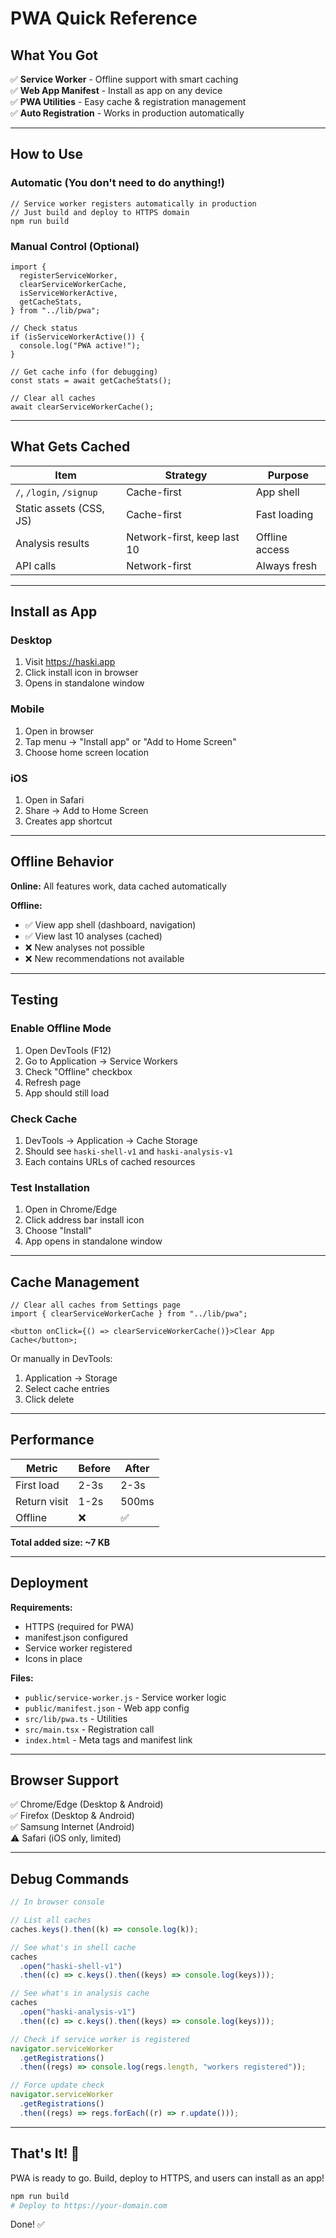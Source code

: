 # PWA Quick Reference

## What You Got

✅ **Service Worker** - Offline support with smart caching  
✅ **Web App Manifest** - Install as app on any device  
✅ **PWA Utilities** - Easy cache & registration management  
✅ **Auto Registration** - Works in production automatically

---

## How to Use

### Automatic (You don't need to do anything!)

```tsx
// Service worker registers automatically in production
// Just build and deploy to HTTPS domain
npm run build
```

### Manual Control (Optional)

```tsx
import {
  registerServiceWorker,
  clearServiceWorkerCache,
  isServiceWorkerActive,
  getCacheStats,
} from "../lib/pwa";

// Check status
if (isServiceWorkerActive()) {
  console.log("PWA active!");
}

// Get cache info (for debugging)
const stats = await getCacheStats();

// Clear all caches
await clearServiceWorkerCache();
```

---

## What Gets Cached

| Item                     | Strategy                    | Purpose        |
| ------------------------ | --------------------------- | -------------- |
| `/`, `/login`, `/signup` | Cache-first                 | App shell      |
| Static assets (CSS, JS)  | Cache-first                 | Fast loading   |
| Analysis results         | Network-first, keep last 10 | Offline access |
| API calls                | Network-first               | Always fresh   |

---

## Install as App

### Desktop

1. Visit https://haski.app
2. Click install icon in browser
3. Opens in standalone window

### Mobile

1. Open in browser
2. Tap menu → "Install app" or "Add to Home Screen"
3. Choose home screen location

### iOS

1. Open in Safari
2. Share → Add to Home Screen
3. Creates app shortcut

---

## Offline Behavior

**Online:** All features work, data cached automatically

**Offline:**

- ✅ View app shell (dashboard, navigation)
- ✅ View last 10 analyses (cached)
- ❌ New analyses not possible
- ❌ New recommendations not available

---

## Testing

### Enable Offline Mode

1. Open DevTools (F12)
2. Go to Application → Service Workers
3. Check "Offline" checkbox
4. Refresh page
5. App should still load

### Check Cache

1. DevTools → Application → Cache Storage
2. Should see `haski-shell-v1` and `haski-analysis-v1`
3. Each contains URLs of cached resources

### Test Installation

1. Open in Chrome/Edge
2. Click address bar install icon
3. Choose "Install"
4. App opens in standalone window

---

## Cache Management

```tsx
// Clear all caches from Settings page
import { clearServiceWorkerCache } from "../lib/pwa";

<button onClick={() => clearServiceWorkerCache()}>Clear App Cache</button>;
```

Or manually in DevTools:

1. Application → Storage
2. Select cache entries
3. Click delete

---

## Performance

| Metric       | Before | After |
| ------------ | ------ | ----- |
| First load   | 2-3s   | 2-3s  |
| Return visit | 1-2s   | 500ms |
| Offline      | ❌     | ✅    |

**Total added size: ~7 KB**

---

## Deployment

**Requirements:**

- HTTPS (required for PWA)
- manifest.json configured
- Service worker registered
- Icons in place

**Files:**

- `public/service-worker.js` - Service worker logic
- `public/manifest.json` - Web app config
- `src/lib/pwa.ts` - Utilities
- `src/main.tsx` - Registration call
- `index.html` - Meta tags and manifest link

---

## Browser Support

✅ Chrome/Edge (Desktop & Android)  
✅ Firefox (Desktop & Android)  
✅ Samsung Internet (Android)  
⚠️ Safari (iOS only, limited)

---

## Debug Commands

```ts
// In browser console

// List all caches
caches.keys().then((k) => console.log(k));

// See what's in shell cache
caches
  .open("haski-shell-v1")
  .then((c) => c.keys().then((keys) => console.log(keys)));

// See what's in analysis cache
caches
  .open("haski-analysis-v1")
  .then((c) => c.keys().then((keys) => console.log(keys)));

// Check if service worker is registered
navigator.serviceWorker
  .getRegistrations()
  .then((regs) => console.log(regs.length, "workers registered"));

// Force update check
navigator.serviceWorker
  .getRegistrations()
  .then((regs) => regs.forEach((r) => r.update()));
```

---

## That's It! 🚀

PWA is ready to go. Build, deploy to HTTPS, and users can install as an app!

```bash
npm run build
# Deploy to https://your-domain.com
```

Done! ✅
